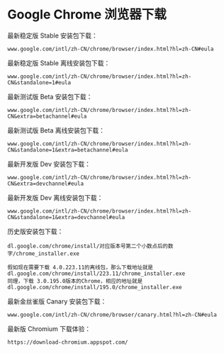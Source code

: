 # Google Chrome 浏览器下载


最新稳定版 Stable 安装包下载：

    www.google.com/intl/zh-CN/chrome/browser/index.html?hl=zh-CN#eula

最新稳定版 Stable 离线安装包下载：

    www.google.com/intl/zh-CN/chrome/browser/index.html?hl=zh-CN&standalone=1#eula
 
最新测试版 Beta 安装包下载：

    www.google.com/intl/zh-CN/chrome/browser/index.html?hl=zh-CN&extra=betachannel#eula

最新测试版 Beta 离线安装包下载：

    www.google.com/intl/zh-CN/chrome/browser/index.html?hl=zh-CN&standalone=1&extra=betachannel#eula
 
最新开发版 Dev 安装包下载：

    www.google.com/intl/zh-CN/chrome/browser/index.html?hl=zh-CN&extra=devchannel#eula

最新开发版 Dev 离线安装包下载：

    www.google.com/intl/zh-CN/chrome/browser/index.html?hl=zh-CN&standalone=1&extra=devchannel#eula

历史版安装包下载：

    dl.google.com/chrome/install/对应版本号第二个小数点后的数字/chrome_installer.exe

    假如现在需要下载 4.0.223.11的离线包，那么下载地址就是dl.google.com/chrome/install/223.11/chrome_installer.exe
    同理，下载 3.0.195.0版本的Chrome，相应的地址就是dl.google.com/chrome/install/195.0/chrome_installer.exe

最新金丝雀版 Canary 安装包下载：

    www.google.com/intl/zh-CN/chrome/browser/canary.html?hl=zh-CN#eula

最新版 Chromium 下载体验：

    https://download-chromium.appspot.com/
